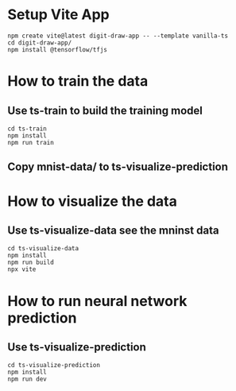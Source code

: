 # Setup Vite App
```
npm create vite@latest digit-draw-app -- --template vanilla-ts
cd digit-draw-app/
npm install @tensorflow/tfjs
```

# How to train the data
## Use ts-train to build the training model
```
cd ts-train
npm install
npm run train
```
## Copy mnist-data/ to ts-visualize-prediction

# How to visualize the data
## Use ts-visualize-data see the mninst data
```
cd ts-visualize-data
npm install
npm run build
npx vite
```

# How to run neural network prediction
## Use ts-visualize-prediction
```
cd ts-visualize-prediction
npm install
npm run dev
```